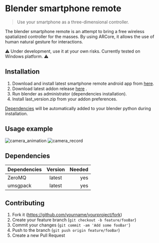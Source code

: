 # Blender smartphone remote
> Use your smartphone as a three-dimensional controller.

The blender smartphone remote is an attempt to bring a free wireless spatialized controller for the masses. By using ARCore, it allows the use of human natural gesture for interactions.

:warning: Under development, use it at your own risks. Currently tested on Windows platform. :warning:

## Installation

1. Download and install latest smartphone remote android app from [here](https://gitlab.com/slumber/smartphoneremoteandroid#installation).
2. Download latest addon release [here](/uploads/226366cdcb4c6285e8e4b989c85aaff4/smartphone_remote_001a.zip) .
3. Run blender as administrator (dependencies installation).
4. Install last_version.zip from your addon preferences.

[Dependencies](#dependencies) will be automatically added to your blender python during installation.


## Usage example

![camera_animation](https://gitlab.com/slumber/smartphoneremote/-/wiki_pages/uploads/0a83d79c7d6f59e92d4aa8885539feb2/remotelow.gif)
![camera_record](https://gitlab.com/slumber/smartphoneremote/-/wiki_pages/uploads/361e212366bc9b67230e69075b191075/recordlow.gif)

## Dependencies

| Dependencies | Version | Needed |
| ------------ | :-----: | -----: |
| ZeroMQ       | latest  |    yes |
| umsgpack      | latest  |    yes |


## Contributing

1. Fork it (<https://github.com/yourname/yourproject/fork>)
2. Create your feature branch (`git checkout -b feature/fooBar`)
3. Commit your changes (`git commit -am 'Add some fooBar'`)
4. Push to the branch (`git push origin feature/fooBar`)
5. Create a new Pull Request